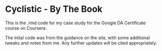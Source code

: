# Cyclistic - By The Book
This is the .rmd code for my case study for the Google DA Certificate course on Coursera.

The inital code was from the guidance on the site, with some additional tweaks and notes from me. Any further updates will be cited appropriately.
